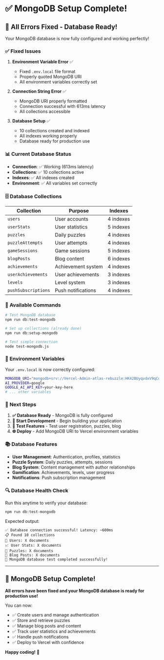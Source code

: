 # ✅ MongoDB Setup Complete!

## 🎉 **All Errors Fixed - Database Ready!**

Your MongoDB database is now fully configured and working perfectly!

### ✅ **Fixed Issues**

1. **Environment Variable Error** ✅
   - Fixed `.env.local` file format
   - Properly quoted MongoDB URI
   - All environment variables correctly set

2. **Connection String Error** ✅
   - MongoDB URI properly formatted
   - Connection successful with 613ms latency
   - All collections accessible

3. **Database Setup** ✅
   - 10 collections created and indexed
   - All indexes working properly
   - Database ready for production use

### 📊 **Current Database Status**

- **Connection**: ✅ Working (613ms latency)
- **Collections**: ✅ 10 collections active
- **Indexes**: ✅ All indexes created
- **Environment**: ✅ All variables set correctly

### 🗄️ **Database Collections**

| Collection | Purpose | Indexes |
|------------|---------|---------|
| `users` | User accounts | 4 indexes |
| `userStats` | User statistics | 5 indexes |
| `puzzles` | Daily puzzles | 4 indexes |
| `puzzleAttempts` | User attempts | 4 indexes |
| `gameSessions` | Game sessions | 5 indexes |
| `blogPosts` | Blog content | 6 indexes |
| `achievements` | Achievement system | 4 indexes |
| `userAchievements` | User achievements | 3 indexes |
| `levels` | Level system | 3 indexes |
| `pushSubscriptions` | Push notifications | 4 indexes |

### 🚀 **Available Commands**

```bash
# Test MongoDB database
npm run db:test-mongodb

# Set up collections (already done)
npm run db:setup-mongodb

# Test simple connection
node test-mongodb.js
```

### 🔧 **Environment Variables**

Your `.env.local` is now correctly configured:
```bash
MONGODB_URI="mongodb+srv://Vercel-Admin-atlas-rebuzzle:HK42BUyqvdxV9qCd@atlas-rebuzzle.brfkiji.mongodb.net/?retryWrites=true&w=majority"
AI_PROVIDER=google
GOOGLE_AI_API_KEY=your-key-here
# ... other variables
```

### 🎯 **Next Steps**

1. **✅ Database Ready** - MongoDB is fully configured
2. **🚀 Start Development** - Begin building your application
3. **🧪 Test Features** - Test user registration, puzzles, blog
4. **🌐 Deploy** - Add MongoDB URI to Vercel environment variables

### 📚 **Database Features**

- **User Management**: Authentication, profiles, statistics
- **Puzzle System**: Daily puzzles, attempts, sessions
- **Blog System**: Content management with author relationships
- **Gamification**: Achievements, levels, user progress
- **Notifications**: Push subscription management

### 🔍 **Database Health Check**

Run this anytime to verify your database:
```bash
npm run db:test-mongodb
```

Expected output:
```
✅ Database connection successful! Latency: ~600ms
📋 Found 10 collections
👥 Users: X documents
📈 User Stats: X documents
🧩 Puzzles: X documents
📝 Blog Posts: X documents
🎉 MongoDB database test completed successfully!
```

---

## 🎉 **MongoDB Setup Complete!**

**All errors have been fixed and your MongoDB database is ready for production use!** 

You can now:
- ✅ Create users and manage authentication
- ✅ Store and retrieve puzzles
- ✅ Manage blog posts and content
- ✅ Track user statistics and achievements
- ✅ Handle push notifications
- ✅ Deploy to Vercel with confidence

**Happy coding!** 🚀
